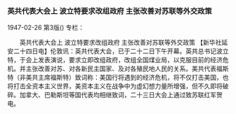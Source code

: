 ### 英共代表大会上  波立特要求改组政府  主张改善对苏联等外交政策

1947-02-26
第3版()
专栏：

　　英共代表大会上
    波立特要求改组政府
    主张改善对苏联等外交政策
    【新华社延安二十四日电】伦敦讯：英共代表大会，已于二十二日下午开幕。英共总书记波立特，于会上发表演说，要求立即改组政府，改组全国煤业局，以克服目前的经济危机。并主张改善对苏、对各新民主国家、及对各殖民地人民的关系。美共代表福斯特（非美共主席福斯特）致词称：美国行将遇到的经济危机，将不仅打击美国，也将打击全资本主义世界，美资本主义在战争中为虚幻想力量所增强，但不久即将破碎。加拿大、巴勒斯坦等国代表均相继致词，二十三日大会上通过致苏联红军贺电。
